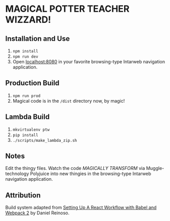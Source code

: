 # MAGICAL POTTER TEACHER WIZZARD!

## Installation and Use
1. `npm install`
2. `npm run dev`
3. Open [localhost:8080](http://localhost:8080) in your favorite browsing-type Intarweb
   navigation application.

## Production Build
1. `npm run prod`
2. Magical code is in the `/dist` directory now, by magic!

## Lambda Build
1. `mkvirtualenv ptw`
2. `pip install`
3. `./scripts/make_lambda_zip.sh`

## Notes

Edit the thingy files. Watch the code *MAGICALLY TRANSFORM* via Muggle-technology Polyjuice
into new thingies in the browsing-type Intarweb navigation application.

## Attribution

Build system adapted from [Setting Up A React Workflow with Babel and Webpack 2](http://kloc.io/setting-up-react-workflow-babel-webpack/) by Daniel Reinoso.
